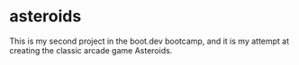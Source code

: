 # asteroids
This is my second project in the boot.dev bootcamp, and it is my attempt at creating the classic arcade game Asteroids.
